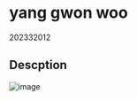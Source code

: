 # yang gwon woo
202332012
## Descption
![image](https://github.com/chu-aie/deepnlp-2023/assets/88702293/3e656825-5c32-4162-b36a-9ed431a7ab02)
